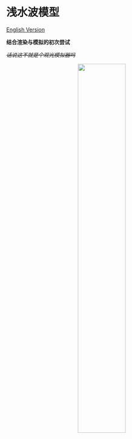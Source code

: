 # 浅水波模型

[English Version](README.md)

**结合渲染与模拟的初次尝试**

~~*话说这不就是个观光模拟器吗*~~

<div align=center>
<img src="https://github.com/1242857339/Shallow-water-model/blob/master/rendering%20and%20simulation.gif" width = "50%" height = "50%" />
</div> 